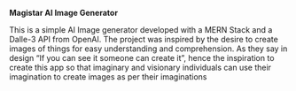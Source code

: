 **Magistar AI Image Generator**

This is a simple AI Image generator developed with a MERN Stack and a Dalle-3 API from OpenAI. The project was inspired by the desire to create images of things for easy understanding and comprehension. As they say in design “If you can see it someone can create it”, hence the inspiration to create this app so that imaginary and visionary individuals can use their imagination to create images as per their imaginations
